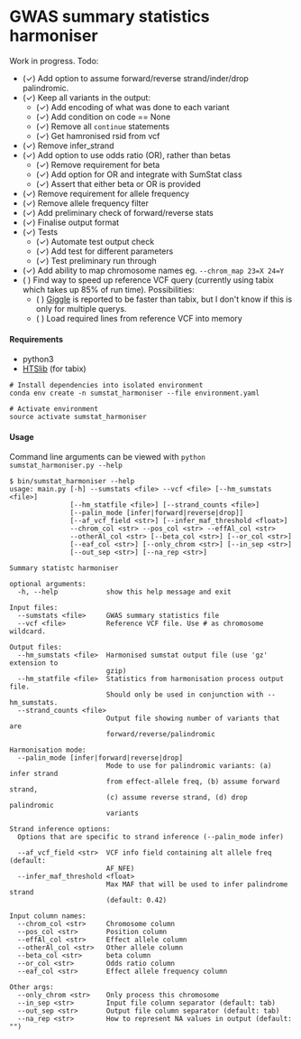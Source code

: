 GWAS summary statistics harmoniser
==================================

Work in progress. Todo:
- (✓) Add option to assume forward/reverse strand/inder/drop palindromic.
- (✓) Keep all variants in the output:
  - (✓) Add encoding of what was done to each variant
  - (✓) Add condition on code == None
  - (✓) Remove all `continue` statements
  - (✓) Get hamronised rsid from vcf
- (✓) Remove infer_strand
- (✓) Add option to use odds ratio (OR), rather than betas
  - (✓) Remove requirement for beta
  - (✓) Add option for OR and integrate with SumStat class
  - (✓) Assert that either beta or OR is provided
- (✓) Remove requirement for allele frequency
- (✓) Remove allele frequency filter
- (✓) Add preliminary check of forward/reverse stats
- (✓) Finalise output format
- (✓) Tests
  - (✓) Automate test output check
  - (✓) Add test for different parameters
  - (✓) Test preliminary run through
- (✓) Add ability to map chromosome names eg. `--chrom_map 23=X 24=Y`
- ( ) Find way to speed up reference VCF query (currently using tabix which takes up 85% of run time). Possibilities:
  - ( ) [Giggle](https://github.com/ryanlayer/giggle) is reported to be faster than tabix, but I don't know if this is only for multiple querys.
  - ( ) Load required lines from reference VCF into memory

#### Requirements

- python3
- [HTSlib](http://www.htslib.org/download/) (for tabix)

```
# Install dependencies into isolated environment
conda env create -n sumstat_harmoniser --file environment.yaml

# Activate environment
source activate sumstat_harmoniser
```

#### Usage

Command line arguments can be viewed with `python sumstat_harmoniser.py --help`

```
$ bin/sumstat_harmoniser --help
usage: main.py [-h] --sumstats <file> --vcf <file> [--hm_sumstats <file>]
               [--hm_statfile <file>] [--strand_counts <file>]
               [--palin_mode [infer|forward|reverse|drop]]
               [--af_vcf_field <str>] [--infer_maf_threshold <float>]
               --chrom_col <str> --pos_col <str> --effAl_col <str>
               --otherAl_col <str> [--beta_col <str>] [--or_col <str>]
               [--eaf_col <str>] [--only_chrom <str>] [--in_sep <str>]
               [--out_sep <str>] [--na_rep <str>]

Summary statistc harmoniser

optional arguments:
  -h, --help            show this help message and exit

Input files:
  --sumstats <file>     GWAS summary statistics file
  --vcf <file>          Reference VCF file. Use # as chromosome wildcard.

Output files:
  --hm_sumstats <file>  Harmonised sumstat output file (use 'gz' extension to
                        gzip)
  --hm_statfile <file>  Statistics from harmonisation process output file.
                        Should only be used in conjunction with --hm_sumstats.
  --strand_counts <file>
                        Output file showing number of variants that are
                        forward/reverse/palindromic

Harmonisation mode:
  --palin_mode [infer|forward|reverse|drop]
                        Mode to use for palindromic variants: (a) infer strand
                        from effect-allele freq, (b) assume forward strand,
                        (c) assume reverse strand, (d) drop palindromic
                        variants

Strand inference options:
  Options that are specific to strand inference (--palin_mode infer)

  --af_vcf_field <str>  VCF info field containing alt allele freq (default:
                        AF_NFE)
  --infer_maf_threshold <float>
                        Max MAF that will be used to infer palindrome strand
                        (default: 0.42)

Input column names:
  --chrom_col <str>     Chromosome column
  --pos_col <str>       Position column
  --effAl_col <str>     Effect allele column
  --otherAl_col <str>   Other allele column
  --beta_col <str>      beta column
  --or_col <str>        Odds ratio column
  --eaf_col <str>       Effect allele frequency column

Other args:
  --only_chrom <str>    Only process this chromosome
  --in_sep <str>        Input file column separator (default: tab)
  --out_sep <str>       Output file column separator (default: tab)
  --na_rep <str>        How to represent NA values in output (default: "")
```
